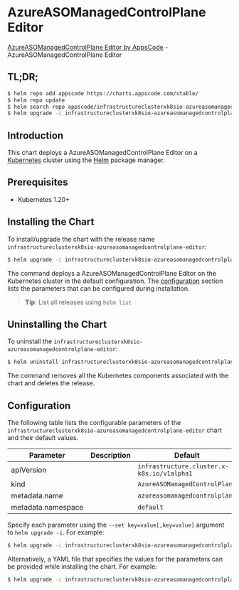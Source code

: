 # AzureASOManagedControlPlane Editor

[AzureASOManagedControlPlane Editor by AppsCode](https://appscode.com) - AzureASOManagedControlPlane Editor

## TL;DR;

```bash
$ helm repo add appscode https://charts.appscode.com/stable/
$ helm repo update
$ helm search repo appscode/infrastructureclusterxk8sio-azureasomanagedcontrolplane-editor --version=v0.19.0
$ helm upgrade -i infrastructureclusterxk8sio-azureasomanagedcontrolplane-editor appscode/infrastructureclusterxk8sio-azureasomanagedcontrolplane-editor -n default --create-namespace --version=v0.19.0
```

## Introduction

This chart deploys a AzureASOManagedControlPlane Editor on a [Kubernetes](http://kubernetes.io) cluster using the [Helm](https://helm.sh) package manager.

## Prerequisites

- Kubernetes 1.20+

## Installing the Chart

To install/upgrade the chart with the release name `infrastructureclusterxk8sio-azureasomanagedcontrolplane-editor`:

```bash
$ helm upgrade -i infrastructureclusterxk8sio-azureasomanagedcontrolplane-editor appscode/infrastructureclusterxk8sio-azureasomanagedcontrolplane-editor -n default --create-namespace --version=v0.19.0
```

The command deploys a AzureASOManagedControlPlane Editor on the Kubernetes cluster in the default configuration. The [configuration](#configuration) section lists the parameters that can be configured during installation.

> **Tip**: List all releases using `helm list`

## Uninstalling the Chart

To uninstall the `infrastructureclusterxk8sio-azureasomanagedcontrolplane-editor`:

```bash
$ helm uninstall infrastructureclusterxk8sio-azureasomanagedcontrolplane-editor -n default
```

The command removes all the Kubernetes components associated with the chart and deletes the release.

## Configuration

The following table lists the configurable parameters of the `infrastructureclusterxk8sio-azureasomanagedcontrolplane-editor` chart and their default values.

|     Parameter      | Description |                        Default                        |
|--------------------|-------------|-------------------------------------------------------|
| apiVersion         |             | <code>infrastructure.cluster.x-k8s.io/v1alpha1</code> |
| kind               |             | <code>AzureASOManagedControlPlane</code>              |
| metadata.name      |             | <code>azureasomanagedcontrolplane</code>              |
| metadata.namespace |             | <code>default</code>                                  |


Specify each parameter using the `--set key=value[,key=value]` argument to `helm upgrade -i`. For example:

```bash
$ helm upgrade -i infrastructureclusterxk8sio-azureasomanagedcontrolplane-editor appscode/infrastructureclusterxk8sio-azureasomanagedcontrolplane-editor -n default --create-namespace --version=v0.19.0 --set apiVersion=infrastructure.cluster.x-k8s.io/v1alpha1
```

Alternatively, a YAML file that specifies the values for the parameters can be provided while
installing the chart. For example:

```bash
$ helm upgrade -i infrastructureclusterxk8sio-azureasomanagedcontrolplane-editor appscode/infrastructureclusterxk8sio-azureasomanagedcontrolplane-editor -n default --create-namespace --version=v0.19.0 --values values.yaml
```
